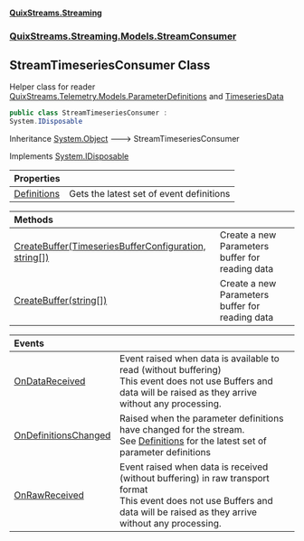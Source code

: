 #### [QuixStreams.Streaming](index.md 'index')
### [QuixStreams.Streaming.Models.StreamConsumer](QuixStreams.Streaming.Models.StreamConsumer.md 'QuixStreams.Streaming.Models.StreamConsumer')

## StreamTimeseriesConsumer Class

Helper class for reader [QuixStreams.Telemetry.Models.ParameterDefinitions](https://docs.microsoft.com/en-us/dotnet/api/QuixStreams.Telemetry.Models.ParameterDefinitions 'QuixStreams.Telemetry.Models.ParameterDefinitions') and [TimeseriesData](TimeseriesData.md 'QuixStreams.Streaming.Models.TimeseriesData')

```csharp
public class StreamTimeseriesConsumer :
System.IDisposable
```

Inheritance [System.Object](https://docs.microsoft.com/en-us/dotnet/api/System.Object 'System.Object') &#129106; StreamTimeseriesConsumer

Implements [System.IDisposable](https://docs.microsoft.com/en-us/dotnet/api/System.IDisposable 'System.IDisposable')

| Properties | |
| :--- | :--- |
| [Definitions](StreamTimeseriesConsumer.Definitions.md 'QuixStreams.Streaming.Models.StreamConsumer.StreamTimeseriesConsumer.Definitions') | Gets the latest set of event definitions |

| Methods | |
| :--- | :--- |
| [CreateBuffer(TimeseriesBufferConfiguration, string[])](StreamTimeseriesConsumer.CreateBuffer(TimeseriesBufferConfiguration,string[]).md 'QuixStreams.Streaming.Models.StreamConsumer.StreamTimeseriesConsumer.CreateBuffer(QuixStreams.Streaming.Models.TimeseriesBufferConfiguration, string[])') | Create a new Parameters buffer for reading data |
| [CreateBuffer(string[])](StreamTimeseriesConsumer.CreateBuffer(string[]).md 'QuixStreams.Streaming.Models.StreamConsumer.StreamTimeseriesConsumer.CreateBuffer(string[])') | Create a new Parameters buffer for reading data |

| Events | |
| :--- | :--- |
| [OnDataReceived](StreamTimeseriesConsumer.OnDataReceived.md 'QuixStreams.Streaming.Models.StreamConsumer.StreamTimeseriesConsumer.OnDataReceived') | Event raised when data is available to read (without buffering)<br/>This event does not use Buffers and data will be raised as they arrive without any processing. |
| [OnDefinitionsChanged](StreamTimeseriesConsumer.OnDefinitionsChanged.md 'QuixStreams.Streaming.Models.StreamConsumer.StreamTimeseriesConsumer.OnDefinitionsChanged') | Raised when the parameter definitions have changed for the stream.<br/>See [Definitions](StreamTimeseriesConsumer.Definitions.md 'QuixStreams.Streaming.Models.StreamConsumer.StreamTimeseriesConsumer.Definitions') for the latest set of parameter definitions |
| [OnRawReceived](StreamTimeseriesConsumer.OnRawReceived.md 'QuixStreams.Streaming.Models.StreamConsumer.StreamTimeseriesConsumer.OnRawReceived') | Event raised when data is received (without buffering) in raw transport format<br/>This event does not use Buffers and data will be raised as they arrive without any processing. |
